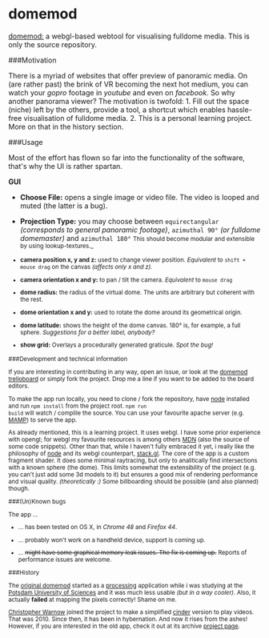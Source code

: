 domemod
==============

[domemod:](http://dimitarruszev.com/apps/beta/domemod) a webgl-based webtool for visualising fulldome media. This is only the source repository.

###Motivation

There is a myriad of websites that offer preview of panoramic media. On (are rather past) the brink of VR becoming the next hot medium, you can watch your _gopro_ footage in _youtube_ and even on _facebook._ So why another panorama viewer? The motivation is twofold: 1. Fill out the space (niche) left by the others, provide a tool, a shortcut which enables hassle-free visualisation of fulldome media. 2. This is a personal learning project. More on that in the history section.

###Usage

Most of the effort has flown so far into the functionality of the software, that's why the UI is rather spartan.

**GUI**

* **Choose File:**
opens a single image or video file. The video is looped and muted (the latter is a bug).


* **Projection Type:**
you may choose between <code>equirectangular</code> _(corresponds to general panoramic footage)_, <code>azimuthal 90°</code> _(or fulldome domemaster)_ and <code>azimuthal 180°</code> <small >This should become modular and extensible by using lookup-textures._

* **camera position x, y and z:** used to change viewer position. _Equivalent_ to <code>shift + mouse drag</code> on the canvas _(affects only x and z)._

* **camera orientation x and y:** to pan / tilt the camera. _Equivalent_ to <code>mouse drag</code>

* **dome radius:** the radius of the virtual dome. The units are arbitrary but coherent with the rest.


* **dome orientation x and y:** used to rotate the dome around its geometrical origin.

* **dome latitude:** shows the height of the dome canvas. 180° is, for example, a full sphere. _Suggestions for a better label, anybody?_

* **show grid:** Overlays a procedurally generated graticule. _Spot the bug!_

###Development and technical information

If you are interesting in contributing in any way, open an issue, or look at the [domemod trelloboard](https://trello.com/b/LbJNnihb/domemod) or simply fork the project. Drop me a line if you want to be added to the board editors.

To make the app run locally, you need to clone / fork the repository, have [node](https://nodejs.org/en/) installed and run <code>npm install</code> from the project root. <code>npm run build</code> will watch / complile the source. You can use your favourite apache server (e.g. [MAMP](https://www.mamp.info/)) to serve the app.

As already mentioned, this is a learning project. It uses webgl. I have some prior experience with opengl; for webgl my favourite resources is among others [MDN](https://developer.mozilla.org/en-US/docs/Web/API/WebGL_API) (also the source of some code snippets). Other than that, while I haven't fully embraced it yet, i really like the philosophy of [node](https://nodejs.org/) and its webgl counterpart, [stack.gl](http://stack.gl/). The core of the app is a custom fragment shader. It does some minimal raytracing, but only to analitically find intersections with a known sphere (the dome). This limits somewhat the extensibility of the project (e.g. you can't just add some 3d models to it) but ensures a good mix of rendering performance and visual quality. _(theoretically :)_ Some billboarding should be possible (and also planned) though.


###(Un)Known bugs

The app …

- … has been tested on OS X, in _Chrome 48_ and _Firefox 44_.

- … probably won't work on a handheld device, support is coming up.

- … ~~might have some graphical memory leak issues. The fix is coming up.~~ Reports of performance issues are welcome.


###History

The [original domemod](https://incom.org/projekt/1372) started as a [processing](http://processing.org/) application while i was studying at the [Potsdam University of Sciences](http://www.fh-potsdam.de/studieren/design/) and it was much less usable _(but in a way cooler)_. Also, it actually **failed** at mapping the pixels correctly! Shame on me.

[Christopher Warnow](https://github.com/chwarnow) joined the project to make a simplified [cinder](https://libcinder.org/) version to play videos. That was 2010. Since then, it has been in hybernation. And now it rises from the ashes! However, if you are interested in the old app, check it out at its archive [project page](https://incom.org/projekt/1372).